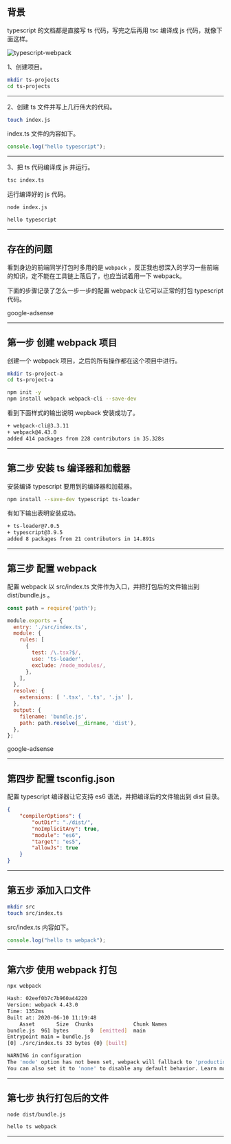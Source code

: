 ## 背景
typescript 的文档都是直接写 ts 代码，写完之后再用 tsc 编译成 js 代码，就像下面这样。

![typescript-webpack](static/2020-22/sqlpy-0610-ts-webpack.jpg)

1、创建项目。
```bash
mkdir ts-projects
cd ts-projects
```

---

2、创建 ts 文件并写上几行伟大的代码。
```bash
touch index.js
```

index.ts 文件的内容如下。

```ts
console.log("hello typescript");
```

---

3、把 ts 代码编译成 js 并运行。
```bash
tsc index.ts
```
运行编译好的 js 代码。
```bash
node index.js

hello typescript
```

---


## 存在的问题
看到身边的前端同学打包时多用的是 `webpack` ，反正我也想深入的学习一些前端的知识，定不能在工具链上落后了，也应当试着用一下 webpack。

下面的步骤记录了怎么一步一步的配置 webpack 让它可以正常的打包 typescript 代码。

google-adsense

---

## 第一步 创建 webpack 项目
创建一个 webpack 项目，之后的所有操作都在这个项目中进行。
```bash
mkdir ts-project-a
cd ts-project-a

npm init -y
npm install webpack webpack-cli --save-dev
```
看到下面样式的输出说明 wepback 安装成功了。
```bash
+ webpack-cli@3.3.11
+ webpack@4.43.0
added 414 packages from 228 contributors in 35.328s
```

---

## 第二步 安装 ts 编译器和加载器
安装编译 typescript 要用到的编译器和加载器。

```bash
npm install --save-dev typescript ts-loader
```
有如下输出表明安装成功。
```bash
+ ts-loader@7.0.5
+ typescript@3.9.5
added 8 packages from 21 contributors in 14.891s
```
---

## 第三步 配置 webpack
配置 webpack 以 src/index.ts 文件作为入口，并把打包后的文件输出到 dist/bundle.js 。
```js
const path = require('path');

module.exports = {
  entry: './src/index.ts',
  module: {
    rules: [
      {
        test: /\.tsx?$/,
        use: 'ts-loader',
        exclude: /node_modules/,
      },
    ],
  },
  resolve: {
    extensions: [ '.tsx', '.ts', '.js' ],
  },
  output: {
    filename: 'bundle.js',
    path: path.resolve(__dirname, 'dist'),
  },
};
```

google-adsense

---

## 第四步 配置 tsconfig.json
配置 typescript 编译器让它支持 es6 语法，并把编译后的文件输出到 dist 目录。
```json
{
    "compilerOptions": {
        "outDir": "./dist/",
        "noImplicitAny": true,
        "module": "es6",
        "target": "es5",
        "allowJs": true
    }
}
```

---

## 第五步 添加入口文件

```bash
mkdir src
touch src/index.ts
```
src/index.ts 内容如下。
```ts
console.log("hello ts webpack");
```

---

## 第六步 使用 webpack 打包
```bash
npx webpack

Hash: 02eef0b7c7b960a44220
Version: webpack 4.43.0
Time: 1352ms
Built at: 2020-06-10 11:19:48
    Asset       Size  Chunks             Chunk Names
bundle.js  961 bytes       0  [emitted]  main
Entrypoint main = bundle.js
[0] ./src/index.ts 33 bytes {0} [built]

WARNING in configuration
The 'mode' option has not been set, webpack will fallback to 'production' for this value. Set 'mode' option to 'development' or 'production' to enable defaults for each environment.
You can also set it to 'none' to disable any default behavior. Learn more: https://webpack.js.org/configuration/mode/
```
---

## 第七步 执行打包后的文件
```bash
node dist/bundle.js 

hello ts webpack
```

---

